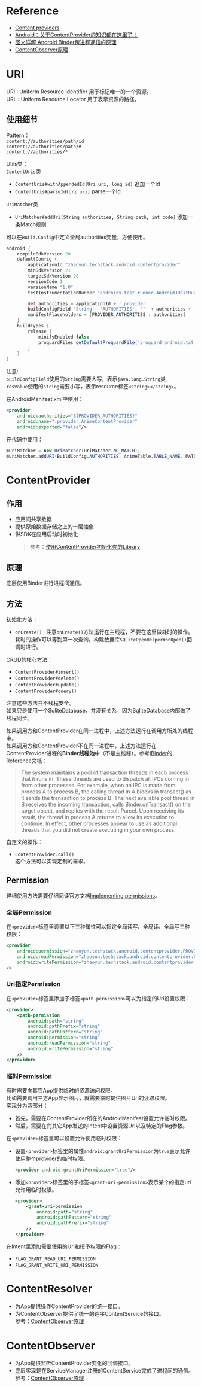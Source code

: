 # Reference
* [Content providers](https://developer.android.com/guide/topics/providers/content-providers)
* [Android：关于ContentProvider的知识都在这里了！](https://www.jianshu.com/p/ea8bc4aaf057)
* [图文详解 Android Binder跨进程通信的原理](https://www.jianshu.com/p/4ee3fd07da14)
* [ContentObserver原理](ContentObserver原理)

# URI
URI : Uniform Resource Identifier 用于标记唯一的一个资源。  
URL : Uniform Resource Locator 用于表示资源的路径。

## 使用细节
Pattern：  
`content://authorities/path/id`  
`content://authorities/path/#`  
`content://authorities/*`

Utils类：  
`ContentUris`类
* `ContentUris#withAppendedId(Uri uri, long id)` 追加一个Id
* `ContentUris#parseId(Uri uri)` parse一个Id

`UriMatcher`类
* `UriMatcher#addUri(String authorities, String path, int code)` 添加一条Match规则

可以在`Build.Config`中定义全局authorities变量，方便使用。
```gradle
android {
    compileSdkVersion 28
    defaultConfig {
        applicationId "zhaoyun.techstack.android.contentprovider"
        minSdkVersion 21
        targetSdkVersion 28
        versionCode 1
        versionName "1.0"
        testInstrumentationRunner "androidx.test.runner.AndroidJUnitRunner"

        def authorities = applicationId + '.provider'
        buildConfigField 'String', 'AUTHORITIES', '"' + authorities + '"'
        manifestPlaceholders = [PROVIDER_AUTHORITIES : authorities]
    }
    buildTypes {
        release {
            minifyEnabled false
            proguardFiles getDefaultProguardFile('proguard-android.txt'), 'proguard-rules.pro'
        }
    }
}
```
注意:  
`buildConfigField`使用的`String`需要大写，表示`java.lang.String`类,  
`resValue`使用的`string`需要小写，表示resource标签`<string></string>`。

在AndroidManifest.xml中使用：
```xml
<provider
    android:authorities="${PROVIDER_AUTHORITIES}"
    android:name=".provider.AnimeContentProvider"
    android:exported="false"/>
```
在代码中使用：
```java
mUriMatcher = new UriMatcher(UriMatcher.NO_MATCH);
mUriMatcher.addURI(BuildConfig.AUTHORITIES, AnimeTable.TABLE_NAME, MATCH_CODE_ANIME);
```

# ContentProvider
## 作用
* 应用间共享数据
* 提供原始数据存储之上的一层抽象
* 供SDK在应用启动时初始化
    > 参考：[使用ContentProvider初始化你的Library](https://www.jianshu.com/p/5c0570263dfd)

## 原理
底层使用Binder进行进程间通信。

## 方法
初始化方法：
* `onCreate() ` 
    注意`onCreate()`方法运行在主线程，不要在这里做耗时的操作。  
    耗时的操作可以等到第一次查询，构建数据库`SQLiteOpenHelper#onOpen()`回调时进行。

CRUD的核心方法：
* `ContentProvider#insert()`
* `ContentProvider#delete()`
* `ContentProvider#update()`
* `ContentProvider#query()`

注意这些方法并不线程安全。  
如果只是使用一个SqliteDatabase，并没有关系，因为SqliteDatabase内部做了线程同步。  

如果调用方和ContentProvider在同一进程中，上述方法运行在调用方所处的线程中。  
如果调用方和ContentProvider不在同一进程中，上述方法运行在ContentProvider进程的**Binder线程池**中（不是主线程）。参考[IBinder](https://developer.android.com/reference/android/os/IBinder)的Reference文档：

> The system maintains a pool of transaction threads in each process that it runs in. These threads are used to dispatch all IPCs coming in from other processes. For example, when an IPC is made from process A to process B, the calling thread in A blocks in transact() as it sends the transaction to process B. The next available pool thread in B receives the incoming transaction, calls Binder.onTransact() on the target object, and replies with the result Parcel. Upon receiving its result, the thread in process A returns to allow its execution to continue. In effect, other processes appear to use as additional threads that you did not create executing in your own process.

自定义的操作：
* `ContentProvider.call()`  
    这个方法可以实现定制的需求。

## Permission
详细使用方法需要仔细阅读官方文档[Implementing permissions](https://developer.android.com/guide/topics/providers/content-provider-creating#implementing-permissions)。
### 全局Permission
在`<provider>`标签里设置以下三种属性可以指定全局读写、全局读、全局写三种权限：
```xml
<provider 
    android:permission="zhaoyun.techstack.android.contentprovider.PROVIDER"
    android:readPermission="zhaoyun.techstack.android.contentprovider.PROVIDER_READ"
    android:writePermission="zhaoyun.techstack.android.contentprovider.PROVIDER_WRITE"
/>
```

### Uri指定Permission
在`<provider>`标签里添加子标签`<path-permission>`可以为指定的Uri设置权限：
```xml
<provider>
    <path-permission 
        android:path="string"
        android:pathPrefix="string"
        android:pathPattern="string"
        android:permission="string"
        android:readPermission="string"
        android:writePermission="string"
    />
</provider>
```

### 临时Permission
有时需要向其它App提供临时的资源访问权限。  
比如需要调用三方App显示图片，就需要临时提供图片Uri的读取权限。  
实现分为两部分：  
* 首先，需要在ContentProvider所在的AndroidManifest设置允许临时权限。  
* 然后，需要在向其它App发送的Intent中设置资源Uri以及特定的Flag参数。

在`<provider>`标签里可以设置允许使用临时权限：  
* 设置`<provider>`标签里的属性`android:grantUriPermission`为`true`表示允许使用整个provider的临时权限。
    ```xml
    <provider android:grantUriPermission="true"/>
    ```
* 添加`<provider>`标签里的子标签`<grant-uri-permission>`表示某个的指定uri允许用临时权限。
    ```xml
    <provider>
        <grant-uri-permission 
            android:path="string"
            android:pathPattern="string"
            android:pathPrefix="string" 
        />
    </provider>
    ```

在Intent里添加需要使用的Uri和授予权限的Flag：
* `FLAG_GRANT_READ_URI_PERMISSION`  
* `FLAG_GRANT_WRITE_URI_PERMISSION`

# ContentResolver
* 为App提供操作ContentProvider的统一接口。
* 为ContentObserver提供了统一的连接ContentService的接口。  
参考：[ContentObserver原理](ContentObserver原理)

# ContentObserver
* 为App提供监听ContentProvider变化的回调接口。
* 底层实现是在ServiceManager注册的ContentService完成了进程间的通信。  
参考：[ContentObserver原理](ContentObserver原理)